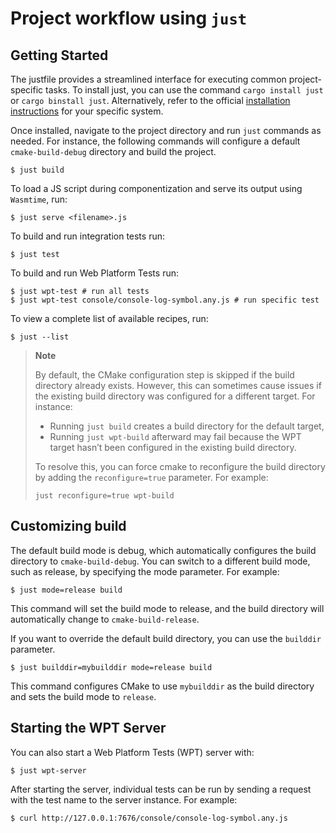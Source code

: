 # Project workflow using `just`

## Getting Started

The justfile provides a streamlined interface for executing common project-specific tasks. To
install just, you can use the command `cargo install just` or `cargo binstall just`. Alternatively,
refer to the official [installation instructions][just-install] for your specific system.

Once installed, navigate to the project directory and run `just` commands as needed. For instance,
the following commands will configure a default `cmake-build-debug` directory and build the project.

```shell
$ just build
```

To load a JS script during componentization and serve its output using `Wasmtime`, run:

```shell
$ just serve <filename>.js
```

To build and run integration tests run:

```shell
$ just test
```

To build and run Web Platform Tests run:

```shell
$ just wpt-test # run all tests
$ just wpt-test console/console-log-symbol.any.js # run specific test
```

To view a complete list of available recipes, run:

```shell
$ just --list

```

> **Note**
>
> By default, the CMake configuration step is skipped if the build directory already exists.
> However, this can sometimes cause issues if the existing build directory was configured for a
> different target. For instance:
>
> - Running `just build` creates a build directory for the default target,
> - Running `just wpt-build` afterward may fail because the WPT target hasn’t been configured in the
>   existing build directory.
>
> To resolve this, you can force cmake to reconfigure the build directory by adding the
> `reconfigure=true` parameter. For example:
>
> ```shell
> just reconfigure=true wpt-build
> ```

## Customizing build

The default build mode is debug, which automatically configures the build directory to
`cmake-build-debug`. You can switch to a different build mode, such as release, by specifying the
mode parameter. For example:

```shell
$ just mode=release build
```

This command will set the build mode to release, and the build directory will automatically change
to `cmake-build-release`.

If you want to override the default build directory, you can use the `builddir` parameter.

```shell
$ just builddir=mybuilddir mode=release build
```

This command configures CMake to use `mybuilddir` as the build directory and sets the build mode to
`release`.

## Starting the WPT Server

You can also start a Web Platform Tests (WPT) server with:

```shell
$ just wpt-server
```

After starting the server, individual tests can be run by sending a request with the test name to
the server instance. For example:

```shell
$ curl http://127.0.0.1:7676/console/console-log-symbol.any.js

```

[just-install]: https://github.com/casey/just?tab=readme-ov-file#installation
